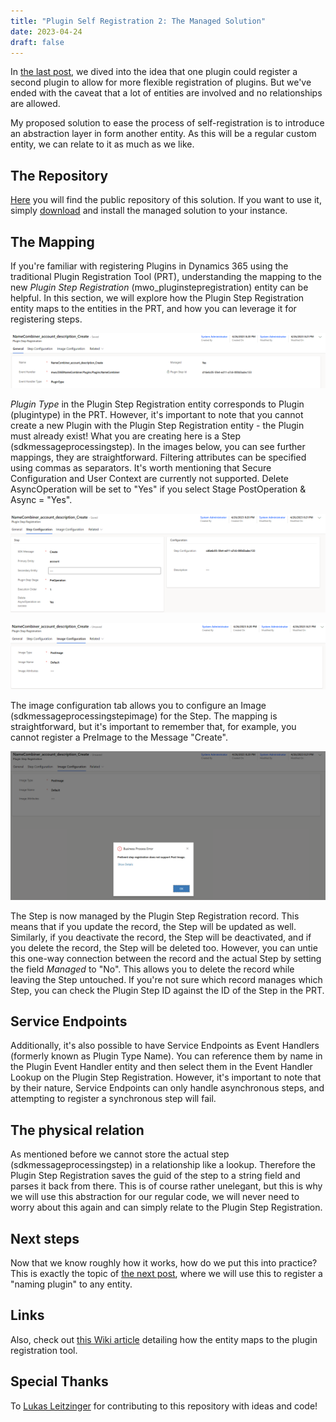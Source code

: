 ```yaml
---
title: "Plugin Self Registration 2: The Managed Solution"
date: 2023-04-24
draft: false
---
```


In [the last post](/post/plugin-self-registration/concept), we dived into the idea that one plugin could register a second plugin to allow for more flexible registration of plugins. But we've ended with the caveat that a lot of entities are involved and no relationships are allowed.

My proposed solution to ease the process of self-registration is to introduce an abstraction layer in form another entity. As this will be a regular custom entity, we can relate to it as much as we like. 

## The Repository
[Here](https://github.com/Kunter-Bunt/D365LivePluginRegistration) you will find the public repository of this solution. If you want to use it, simply [download](https://github.com/Kunter-Bunt/D365LivePluginRegistration/raw/master/LivePluginRegistration_3_0_0_1_managed.zip) and install the managed solution to your instance.

## The Mapping
If you're familiar with registering Plugins in Dynamics 365 using the traditional Plugin Registration Tool (PRT), understanding the mapping to the new _Plugin Step Registration_ (mwo_pluginstepregistration) entity can be helpful. In this section, we will explore how the Plugin Step Registration entity maps to the entities in the PRT, and how you can leverage it for registering steps.

![The event handler here specifies what plugin to execute.](general.png)

_Plugin Type_ in the Plugin Step Registration entity corresponds to Plugin (plugintype) in the PRT. However, it's important to note that you cannot create a new Plugin with the Plugin Step Registration entity - the Plugin must already exist! What you are creating here is a Step (sdkmessageprocessingstep). In the images below, you can see further mappings, they are straightforward. Filtering attributes can be specified using commas as separators. It's worth mentioning that Secure Configuration and User Context are currently not supported. Delete AsyncOperation will be set to "Yes" if you select Stage PostOperation & Async = "Yes".

![In this tab, the regular options you know from the PRT are exposed.](step.png)

![Of course, images can be configured as well. Just keep in mind that some configurations are illegal ;)](image.png)

The image configuration tab allows you to configure an Image (sdkmessageprocessingstepimage) for the Step. The mapping is straightforward, but it's important to remember that, for example, you cannot register a PreImage to the Message "Create".

![Here I tried to specify a PostImage in a PreOperation step. The error from Dynamics is passed through.](error.png)

The Step is now managed by the Plugin Step Registration record. This means that if you update the record, the Step will be updated as well. Similarly, if you deactivate the record, the Step will be deactivated, and if you delete the record, the Step will be deleted too. However, you can untie this one-way connection between the record and the actual Step by setting the field _Managed_ to "No". This allows you to delete the record while leaving the Step untouched. If you're not sure which record manages which Step, you can check the Plugin Step ID against the ID of the Step in the PRT.

## Service Endpoints
Additionally, it's also possible to have Service Endpoints as Event Handlers (formerly known as Plugin Type Name). You can reference them by name in the Plugin Event Handler entity and then select them in the Event Handler Lookup on the Plugin Step Registration. However, it's important to note that by their nature, Service Endpoints can only handle asynchronous steps, and attempting to register a synchronous step will fail.

## The physical relation
As mentioned before we cannot store the actual step (sdkmessageprocessingstep) in a relationship like a lookup. Therefore the Plugin Step Registration saves the guid of the step to a string field and parses it back from there. This is of course rather unelegant, but this is why we will use this abstraction for our regular code, we will never need to worry about this again and can simply relate to the Plugin Step Registration.

## Next steps
Now that we know roughly how it works, how do we put this into practice? This is exactly the topic of [the next post](/post/plugin-self-registration/praxis), where we will use this to register a "naming plugin" to any entity.

## Links
Also, check out [this Wiki article](https://github.com/Kunter-Bunt/D365LivePluginRegistration/wiki/Mapping-with-Plugin-Registration-Tool) detailing how the entity maps to the plugin registration tool.

## Special Thanks
To [Lukas Leitzinger](https://www.linkedin.com/in/lukas-leitzinger-6b5654160/) for contributing to this repository with ideas and code!